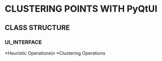 # CLUSTERING POINTS WITH PyQtUI
## CLASS STRUCTURE
### UI_INTERFACE
  *Heuristic Operations\n
  *Clustering Operations

